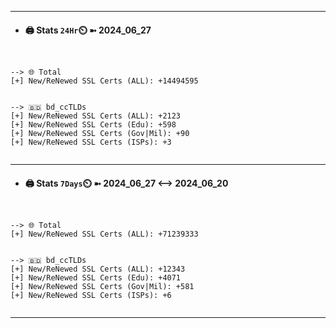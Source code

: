 

---
- #### 🖨️ **Stats** `24Hr`⏲️ ➼ 2024_06_27
```console


--> 🌐 Total
[+] New/ReNewed SSL Certs (ALL): +14494595


--> 🇧🇩 bd_ccTLDs
[+] New/ReNewed SSL Certs (ALL): +2123
[+] New/ReNewed SSL Certs (Edu): +598
[+] New/ReNewed SSL Certs (Gov|Mil): +90
[+] New/ReNewed SSL Certs (ISPs): +3


```

---
- #### 🖨️ **Stats** `7Days`⏲️ ➼ 2024_06_27 <--> 2024_06_20
```console


--> 🌐 Total
[+] New/ReNewed SSL Certs (ALL): +71239333


--> 🇧🇩 bd_ccTLDs
[+] New/ReNewed SSL Certs (ALL): +12343
[+] New/ReNewed SSL Certs (Edu): +4071
[+] New/ReNewed SSL Certs (Gov|Mil): +581
[+] New/ReNewed SSL Certs (ISPs): +6


```

---


